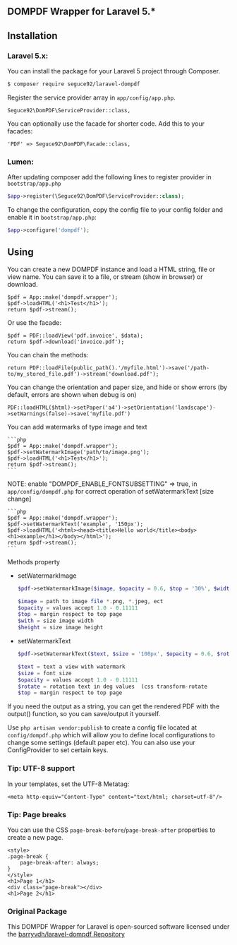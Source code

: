 ## DOMPDF Wrapper for Laravel 5.*

## Installation

### Laravel 5.x:
You can install the package for your Laravel 5 project through Composer.

```bash
$ composer require seguce92/laravel-dompdf
```

Register the service provider array in `app/config/app.php`.

    Seguce92\DomPDF\ServiceProvider::class,

You can optionally use the facade for shorter code. Add this to your facades:

    'PDF' => Seguce92\DomPDF\Facade::class,

### Lumen:

After updating composer add the following lines to register provider in `bootstrap/app.php`

  ```php
  $app->register(\Seguce92\DomPDF\ServiceProvider::class);
  ```
  
To change the configuration, copy the config file to your config folder and enable it in `bootstrap/app.php`:

  ```php
  $app->configure('dompdf');
  ```
  
## Using

You can create a new DOMPDF instance and load a HTML string, file or view name. You can save it to a file, or stream (show in browser) or download.

    $pdf = App::make('dompdf.wrapper');
    $pdf->loadHTML('<h1>Test</h1>');
    return $pdf->stream();

Or use the facade:

    $pdf = PDF::loadView('pdf.invoice', $data);
    return $pdf->download('invoice.pdf');

You can chain the methods:

    return PDF::loadFile(public_path().'/myfile.html')->save('/path-to/my_stored_file.pdf')->stream('download.pdf');

You can change the orientation and paper size, and hide or show errors (by default, errors are shown when debug is on)

    PDF::loadHTML($html)->setPaper('a4')->setOrientation('landscape')->setWarnings(false)->save('myfile.pdf')

You can add watermarks of type image and text

    ```php
    $pdf = App::make('dompdf.wrapper');
    $pdf->setWatermarkImage('path/to/image.png');
    $pdf->loadHTML('<h1>Test</h1>');
    return $pdf->stream();
    ```
NOTE: enable "DOMPDF_ENABLE_FONTSUBSETTING" => true, in `app/config/dompdf.php` for correct operation of setWatermarkText [size change]
    
    ```php
    $pdf = App::make('dompdf.wrapper');
    $pdf->setWatermarkText('example', '150px');
    $pdf->loadHTML('<html><head><title>Hello world</title><body><h1>example</h1></body></html>');
    return $pdf->stream();
    ```

Methods property
  - setWatermarkImage
    
    ```php
    $pdf->setWatermarkImage($image, $opacity = 0.6, $top = '30%', $width = '100%', $height = '100%');
    ```

    ```php
    $image = path to image file *.png, *.jpeg, ect
    $opacity = values accept 1.0 - 0.11111
    $top = margin respect to top page
    $with = size image width
    $height = size image height

  - setWatermarkText
    
    ```php
    $pdf->setWatermarkText($text, $size = '100px', $opacity = 0.6, $rotate = '10deg', $top = '30%')
    ```
    
    ```php
    $text = text a view with watermark
    $size = font size 
    $opacity = values accept 1.0 - 0.11111
    $rotate = rotation text in deg values  (css transform-rotate
    $top = margin respect to top page
    ```

If you need the output as a string, you can get the rendered PDF with the output() function, so you can save/output it yourself.

Use `php artisan vendor:publish` to create a config file located at `config/dompdf.php` which will allow you to define local configurations to change some settings (default paper etc).
You can also use your ConfigProvider to set certain keys.

### Tip: UTF-8 support
In your templates, set the UTF-8 Metatag:

    <meta http-equiv="Content-Type" content="text/html; charset=utf-8"/>

### Tip: Page breaks
You can use the CSS `page-break-before`/`page-break-after` properties to create a new page.

    <style>
    .page-break {
        page-break-after: always;
    }
    </style>
    <h1>Page 1</h1>
    <div class="page-break"></div>
    <h1>Page 2</h1>

### Original Package
This DOMPDF Wrapper for Laravel is open-sourced software licensed under the [barryvdh/laravel-dompdf Repository](https://github.com/barryvdh/laravel-dompdf/)